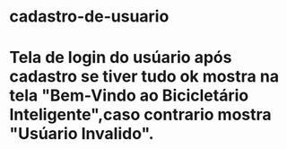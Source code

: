 # cadastro-de-usuario
# Tela de login do usúario após cadastro se tiver tudo ok mostra na tela "Bem-Vindo ao Bicicletário Inteligente",caso contrario mostra "Usúario Invalido".
